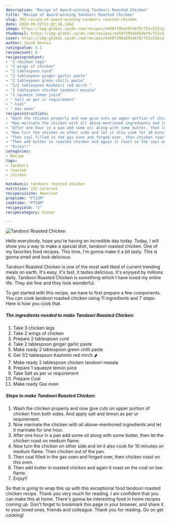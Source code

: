 ```yaml
---
description: "Recipe of Award-winning Tandoori Roasted Chicken"
title: "Recipe of Award-winning Tandoori Roasted Chicken"
slug: 393-recipe-of-award-winning-tandoori-roasted-chicken
date: 2020-09-22T11:02:16.146Z
image: https://img-global.cpcdn.com/recipes/e450f299a5954b79/751x532cq70/tandoori-roasted-chicken-recipe-main-photo.jpg
thumbnail: https://img-global.cpcdn.com/recipes/e450f299a5954b79/751x532cq70/tandoori-roasted-chicken-recipe-main-photo.jpg
cover: https://img-global.cpcdn.com/recipes/e450f299a5954b79/751x532cq70/tandoori-roasted-chicken-recipe-main-photo.jpg
author: Jacob Dennis
ratingvalue: 4.1
reviewcount: 6
recipeingredient:
- "3 chicken legs"
- "2 wings of chicken"
- "2 tablespoon curd"
- "2 tablespoon ginger garlic paste"
- "2 tablespoon green chilli paste"
- "1/2 tablespoon Kashmiri red mirch "
- "2 tablespoon chicken tandoori masala"
- "1 squeeze lemon juice"
- " Salt as per ur requirement"
- " Coal"
- " Gas oven"
recipeinstructions:
- "Wash the chicken properly and now give cuts on upper portion of chicken from both sides. And apply salt and lemon as per ur requirement."
- "Now marinate the chicken with all above-mentioned ingredients and let it marinate for one hour."
- "After one hour in a pan add some oil along with some butter, then let the chicken roast on medium flame."
- "Now turn the chicken on other side and let it also cook for 10 minutes on medium flame. Then chicken out of the pan."
- "Then coal filled in the gas oven and forged over, then chicken roast on this oven."
- "Then add butter in roasted chicken and again it roast on the coal on low flame."
- "Enjoy!!"
categories:
- Recipe
tags:
- tandoori
- roasted
- chicken

katakunci: tandoori roasted chicken 
nutrition: 112 calories
recipecuisine: American
preptime: "PT22M"
cooktime: "PT58M"
recipeyield: "2"
recipecategory: Dinner

---
```



![Tandoori Roasted Chicken](https://img-global.cpcdn.com/recipes/e450f299a5954b79/751x532cq70/tandoori-roasted-chicken-recipe-main-photo.jpg)

Hello everybody, hope you're having an incredible day today. Today, I will show you a way to make a special dish, tandoori roasted chicken. One of my favorites food recipes. This time, I'm gonna make it a bit tasty. This is gonna smell and look delicious.

Tandoori Roasted Chicken is one of the most well liked of current trending meals on earth. It's easy, it's fast, it tastes delicious. It's enjoyed by millions daily. Tandoori Roasted Chicken is something which I have loved my entire life. They are fine and they look wonderful.




To get started with this recipe, we have to first prepare a few components. You can cook tandoori roasted chicken using 11 ingredients and 7 steps. Here is how you cook that.

<!--inarticleads1-->

##### The ingredients needed to make Tandoori Roasted Chicken:

1. Take 3 chicken legs
1. Take 2 wings of chicken
1. Prepare 2 tablespoon curd
1. Take 2 tablespoon ginger garlic paste
1. Make ready 2 tablespoon green chilli paste
1. Get 1/2 tablespoon Kashmiri red mirch 🌶
1. Make ready 2 tablespoon chicken tandoori masala
1. Prepare 1 squeeze lemon juice
1. Take  Salt as per ur requirement
1. Prepare  Coal
1. Make ready  Gas oven




<!--inarticleads2-->

##### Steps to make Tandoori Roasted Chicken:

1. Wash the chicken properly and now give cuts on upper portion of chicken from both sides. And apply salt and lemon as per ur requirement.
1. Now marinate the chicken with all above-mentioned ingredients and let it marinate for one hour.
1. After one hour in a pan add some oil along with some butter, then let the chicken roast on medium flame.
1. Now turn the chicken on other side and let it also cook for 10 minutes on medium flame. Then chicken out of the pan.
1. Then coal filled in the gas oven and forged over, then chicken roast on this oven.
1. Then add butter in roasted chicken and again it roast on the coal on low flame.
1. Enjoy!!




So that is going to wrap this up with this exceptional food tandoori roasted chicken recipe. Thank you very much for reading. I am confident that you can make this at home. There's gonna be interesting food in home recipes coming up. Don't forget to bookmark this page in your browser, and share it to your loved ones, friends and colleague. Thank you for reading. Go on get cooking!

